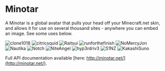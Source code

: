 # Minotar

A Minotar is a global avatar that pulls your head off your Minecraft.net skin, and allows it for use on several thousand sites - anywhere you can embed an image. See some uses below.

![clone1018](https://minotar.net/avatar/clone1018/64)
![citricsquid](https://minotar.net/avatar/citricsquid/64)
![Raitsui](https://minotar.net/avatar/Raitsui/64)
![runforthefinish](https://minotar.net/avatar/runforthefinish/64)
![NoMercyJon](https://minotar.net/avatar/NoMercyJon/64)
![Nautika](https://minotar.net/avatar/Nautika/64)
![Notch](https://minotar.net/avatar/Notch/64)
![NiteAngel](https://minotar.net/helm/NiteAngel/64)
![hyp3rdriv3](https://minotar.net/helm/hyp3rdriv3/64)
![S1NZ](https://minotar.net/helm/S1NZ/64)
![KakashiSuno](https://minotar.net/helm/KakashiSuno/64)

Full API documentation available [here: http://minotar.net/](http://minotar.net/).
